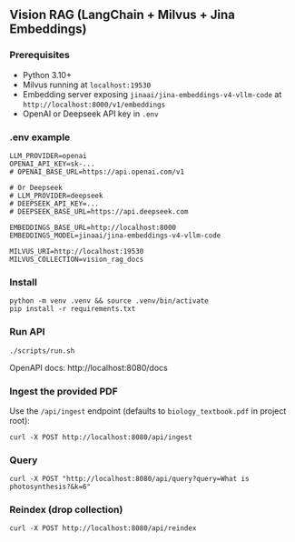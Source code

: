 ## Vision RAG (LangChain + Milvus + Jina Embeddings)

### Prerequisites
- Python 3.10+
- Milvus running at `localhost:19530`
- Embedding server exposing `jinaai/jina-embeddings-v4-vllm-code` at `http://localhost:8000/v1/embeddings`
- OpenAI or Deepseek API key in `.env`

### .env example
```
LLM_PROVIDER=openai
OPENAI_API_KEY=sk-...
# OPENAI_BASE_URL=https://api.openai.com/v1

# Or Deepseek
# LLM_PROVIDER=deepseek
# DEEPSEEK_API_KEY=...
# DEEPSEEK_BASE_URL=https://api.deepseek.com

EMBEDDINGS_BASE_URL=http://localhost:8000
EMBEDDINGS_MODEL=jinaai/jina-embeddings-v4-vllm-code

MILVUS_URI=http://localhost:19530
MILVUS_COLLECTION=vision_rag_docs
```

### Install
```
python -m venv .venv && source .venv/bin/activate
pip install -r requirements.txt
```

### Run API
```
./scripts/run.sh
```

OpenAPI docs: http://localhost:8080/docs

### Ingest the provided PDF
Use the `/api/ingest` endpoint (defaults to `biology_textbook.pdf` in project root):
```
curl -X POST http://localhost:8080/api/ingest
```

### Query
```
curl -X POST "http://localhost:8080/api/query?query=What is photosynthesis?&k=6"
```

### Reindex (drop collection)
```
curl -X POST http://localhost:8080/api/reindex
```


